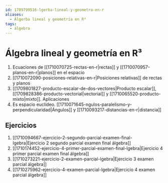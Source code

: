 ```yaml
---
id: 1709799516-lgerba-lineal-y-geometra-en-r
aliases:
  - Álgerba lineal y geometría en R³
tags:
  - álgebra
---
```


# Álgebra lineal y geometría en R³

1. Ecuaciones de [[1710070725-rectas-en-r|rectas]] y [[1710070957-planos-en-r|planos]] en el espacio
2. [[1710072090-posiciones-relativas-en-r|Posiciones relativas]] de rectas y planos
3. [[1709801827-producto-escalar-de-dos-vectores|Producto escalar]], [[1709828386-producto-vectorial|vectorial]] y [[1710065520-producto-mixto|mixto]]. Aplicaciones
4. Es espacio euclídeo. [[1710071645-ngulos-paralelismo-y-perpendicularidad|Ángulos]] y [[1710093217-distancias-en-r|distancia]]

## Ejercicios

1. [[1710094667-ejercicio-2-segundo-parcial-examen-final-lgebra|Ejercicio 2 segundo parcial examen final álgebra]]
2. [[1710174452-ejercicio-4-primer-parcial-examen-final-lgebra|Ejercicio 4 primer parcial examen final álgebra]]
3. [[1710273221-ejercicio-2-examen-parcial-lgebra|Ejercicio 3 examen parcial álgebra]]
4. [[1710275962-ejercicio-4-examen-parcial-lgebra|Ejercicio 4 examen parcial álgebra]]
